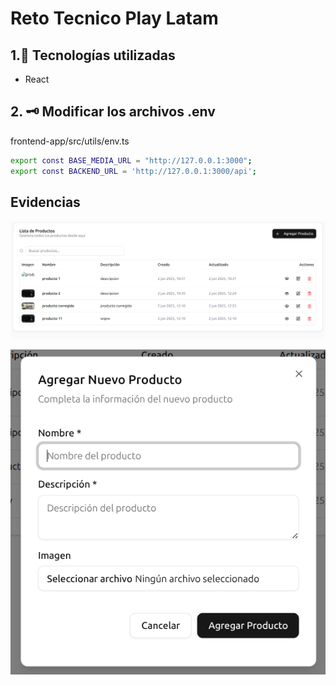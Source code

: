 # Reto Tecnico Play Latam

## 1.🚀 Tecnologías utilizadas
- React

## 2. 🗝️ Modificar los archivos .env
frontend-app/src/utils/env.ts
```bash
export const BASE_MEDIA_URL = "http://127.0.0.1:3000";
export const BACKEND_URL = 'http://127.0.0.1:3000/api';
```

## Evidencias
![img.png](img.png)

![img_1.png](img_1.png)